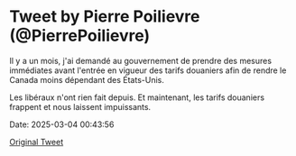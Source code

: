 # Tweet by Pierre Poilievre (@PierrePoilievre)

Il y a un mois, j'ai demandé au gouvernement de prendre des mesures immédiates avant l'entrée en vigueur des tarifs douaniers afin de rendre le Canada moins dépendant des États-Unis.

Les libéraux n'ont rien fait depuis. Et maintenant, les tarifs douaniers frappent et nous laissent impuissants.

Date: 2025-03-04 00:43:56

[Original Tweet](https://x.com/PierrePoilievre/status/1896723249041747995)
